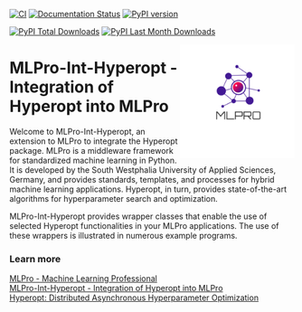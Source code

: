 [![CI](https://github.com/fhswf/MLPro-Int-Hyperopt/actions/workflows/ci.yml/badge.svg)](https://github.com/fhswf/MLPro-Int-Hyperopt/actions/workflows/ci.yml)
[![Documentation Status](https://readthedocs.org/projects/mlpro-int-hyperopt/badge/?version=latest)](https://mlpro-int-hyperopt.readthedocs.io/en/latest/?badge=latest)
[![PyPI version](https://badge.fury.io/py/mlpro-int-hyperopt.svg)](https://badge.fury.io/py/mlpro-int-hyperopt)
<!---
[![Anaconda-Version Badge](https://anaconda.org/mlpro-int-hyperopt/mlpro-int-hyperopt/badges/version.svg)](https://anaconda.org/mlpro-int-hyperopt/mlpro)
[![Anaconda-Downloads Badge](https://img.shields.io/conda/dn/mlpro-int-hyperopt/mlpro-int-hyperopt?color=green&label=Anaconda.org%20Total%20downloads&style=flat-square)](https://anaconda.org/mlpro-int-river/mlpro-int-hyperopt)
--->
[![PyPI Total Downloads](https://static.pepy.tech/personalized-badge/mlpro-int-hyperopt?period=total&units=international_system&left_color=blue&right_color=orange&left_text=PyPI%20Total%20Downloads)](https://pepy.tech/project/mlpro-int-hyperopt)
[![PyPI Last Month Downloads](https://static.pepy.tech/personalized-badge/mlpro-int-hyperopt?period=month&units=international_system&left_color=blue&right_color=orange&left_text=PyPI%20Last%20Month%20Downloads)](https://pepy.tech/project/mlpro-int-hyperopt)


<img src="https://github.com/fhswf/MLPro-Int-Hyperopt/blob/main/doc/logo/original/logo.png?raw=True" align="right" width="40%"/>

# MLPro-Int-Hyperopt - Integration of Hyperopt into MLPro
Welcome to MLPro-Int-Hyperopt, an extension to MLPro to integrate the Hyperopt package. MLPro is a middleware framework for standardized machine learning in Python. It is developed by the South Westphalia University of Applied Sciences, Germany, and provides standards, templates, and processes for hybrid machine learning applications. Hyperopt, in turn, provides state-of-the-art algorithms for hyperparameter search and optimization.

MLPro-Int-Hyperopt provides wrapper classes that enable the use of selected Hyperopt functionalities in your MLPro applications. The use of these wrappers is illustrated in numerous example programs.

### Learn more
[MLPro - Machine Learning Professional](https://mlpro.readthedocs.io)   
[MLPro-Int-Hyperopt - Integration of Hyperopt into MLPro](https://mlpro-int-hyperopt.readthedocs.io)   
[Hyperopt: Distributed Asynchronous Hyperparameter Optimization](https://hyperopt.github.io/hyperopt/)   
